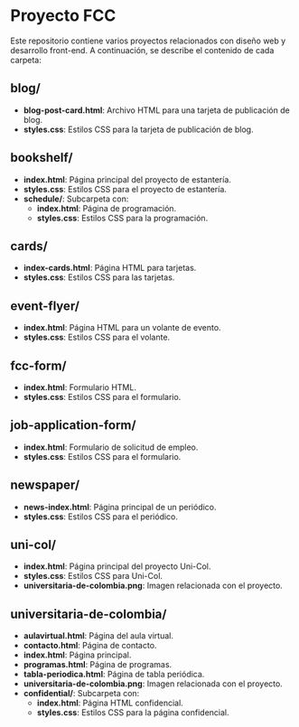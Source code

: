 # Proyecto FCC

Este repositorio contiene varios proyectos relacionados con diseño web y desarrollo front-end. A continuación, se describe el contenido de cada carpeta:

## blog/
- **blog-post-card.html**: Archivo HTML para una tarjeta de publicación de blog.
- **styles.css**: Estilos CSS para la tarjeta de publicación de blog.

## bookshelf/
- **index.html**: Página principal del proyecto de estantería.
- **styles.css**: Estilos CSS para el proyecto de estantería.
- **schedule/**: Subcarpeta con:
  - **index.html**: Página de programación.
  - **styles.css**: Estilos CSS para la programación.

## cards/
- **index-cards.html**: Página HTML para tarjetas.
- **styles.css**: Estilos CSS para las tarjetas.

## event-flyer/
- **index.html**: Página HTML para un volante de evento.
- **styles.css**: Estilos CSS para el volante.

## fcc-form/
- **index.html**: Formulario HTML.
- **styles.css**: Estilos CSS para el formulario.

## job-application-form/
- **index.html**: Formulario de solicitud de empleo.
- **styles.css**: Estilos CSS para el formulario.

## newspaper/
- **news-index.html**: Página principal de un periódico.
- **styles.css**: Estilos CSS para el periódico.

## uni-col/
- **index.html**: Página principal del proyecto Uni-Col.
- **styles.css**: Estilos CSS para Uni-Col.
- **universitaria-de-colombia.png**: Imagen relacionada con el proyecto.

## universitaria-de-colombia/
- **aulavirtual.html**: Página del aula virtual.
- **contacto.html**: Página de contacto.
- **index.html**: Página principal.
- **programas.html**: Página de programas.
- **tabla-periodica.html**: Página de tabla periódica.
- **universitaria-de-colombia.png**: Imagen relacionada con el proyecto.
- **confidential/**: Subcarpeta con:
  - **index.html**: Página HTML confidencial.
  - **styles.css**: Estilos CSS para la página confidencial.